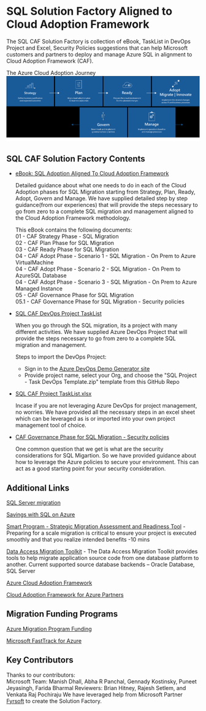 # SQL Solution Factory Aligned to Cloud Adoption Framework # 
The SQL CAF Solution Factory is collection of eBook, TaskList in DevOps Project and Excel, Security Policies suggestions that can help Microsoft customers and partners to deploy and manage Azure SQL in alignment to Cloud Adoption Framework (CAF). 

 The Azure Cloud Adoption Journey
 ![CAF](https://github.com/faridabharmal/WVD_CAF_SolutionFactory/blob/master/TechnicalEnablement/CAF.png)

## SQL CAF Solution Factory Contents

* [eBook: SQL Adoption Aligned To Cloud Adoption Framework](https://github.com/faridabharmal/SQL_CAF_SolutionFactory/tree/master/TechnicalEnablement)

   Detailed guidance about what one needs to do in each of the Cloud Adoption phases for SQL Migration starting from Strategy, Plan, Ready, Adopt, Govern and Manage. We have supplied detailed step by step guidance(from our experiences) that will provide the steps necessary to go from zero to a complete SQL migration and management aligned to the Cloud Adoption Framework methodology.
   
   This eBook contains the following documents:    
      01 - CAF Strategy Phase - SQL Migration  
      02 - CAF Plan Phase for SQL Migration  
      03 - CAF Ready Phase for SQL Migration  
      04 - CAF Adopt Phase - Scenario 1 - SQL Migration - On Prem to Azure VirtualMachine  
      04 - CAF Adopt Phase - Scenario 2 - SQL Migration - On Prem to AzureSQL Database  
      04 - CAF Adopt Phase - Scenario 3 - SQL Migration - On Prem to Azure Managed Instance  
      05 - CAF Governance Phase for SQL Migration  
      05.1 - CAF Governance Phase for SQL Migration - Security policies  


*  [SQL CAF DevOps Project TaskList](https://github.com/faridabharmal/SQL_CAF_SolutionFactory/tree/master/TechnicalEnablement)

    When you go through the SQL migration, its a project with many different activities. We have supplied Azure DevOps Project that will provide the steps necessary to go from zero to a complete SQL migration and management. 

    Steps to import the DevOps Project:  
    * Sign in to the [Azure DevOps Demo Generator site](https://docs.microsoft.com/en-us/)  
    * Provide project name, select your Org, and choose the "SQL Project - Task DevOps Template.zip" template from this GitHub Repo 

*  [SQL CAF Project TaskList.xlsx](https://github.com/faridabharmal/SQL_CAF_SolutionFactory/tree/master/TechnicalEnablement)

   Incase if you are not leveraging Azure DevOps for project management, no worries. We have provided all the necessary steps in an excel sheet which can be leveraged as is or imported into your own project management tool of choice.  

 
* [CAF Governance Phase for SQL Migration - Security policies](https://github.com/faridabharmal/SQL_CAF_SolutionFactory/tree/master/TechnicalEnablement)

   One common question that we get is what are the security considerations for SQL Migartion. So we have provided guidance about how to leverage the Azure policies to secure your environment. This can act as a good starting point for your security consideration. 


## Additional Links
 [SQL Server migration](https://azure.microsoft.com/en-us/migration/sql-server)

 [Savings with SQL on Azure](https://azure.microsoft.com/en-us/overview/azure-vs-aws/) 

 [Smart Program - Strategic Migration Assessment and Readiness Tool](https://docs.microsoft.com/en-us/assessments/?mode=pre-assessment&session=local) - Preparing for a scale migration is critical to ensure your project is executed smoothly and that you realize intended benefits -10 mins 

 [Data Access Migration Toolkit](https://marketplace.visualstudio.com/items?itemName=ms-databasemigration.data-access-migration-toolkit) - The Data Access Migration Toolkit provides tools to help migrate application source code from one database platform to another. Current supported source database backends – Oracle Database, SQL Server

 [Azure Cloud Adoption Framework](https://www.microsoft.com/azure/partners/b/enable/cloud-adoption-framework)

 [Cloud Adoption Framework for Azure Partners](https://www.microsoft.com/azure/partners/adopt?filters=all)


## Migration Funding Programs
 [Azure Migration Program Funding](https://azure.microsoft.com/en-us/migration/migration-program) 

 [Microsoft FastTrack for Azure](https://azure.microsoft.com/en-us/programs/azure-fasttrack)


## Key Contributors
Thanks to our contributors:  
Microsoft Team: Manish Dhall,  Abha R Panchal, Gennady Kostinsky, Puneet Jeyasingh, Farida Bharmal 
Reviewers: Brian Hitney, Rajesh Setlem, and Venkata Raj Pochiraju 
We have leveraged help from Microsoft Partner [Fyrsoft](https://www.fyrsoft.com/) to create the Solution Factory. 